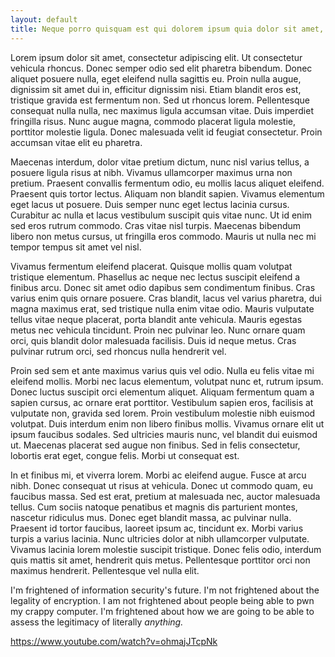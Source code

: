 ```yaml
---
layout: default
title: Neque porro quisquam est qui dolorem ipsum quia dolor sit amet, consectetur
---
```



Lorem ipsum dolor sit amet, consectetur adipiscing elit. Ut consectetur vehicula rhoncus. Donec semper odio sed elit pharetra bibendum. Donec aliquet posuere nulla, eget eleifend nulla sagittis eu. Proin nulla augue, dignissim sit amet dui in, efficitur dignissim nisi. Etiam blandit eros est, tristique gravida est fermentum non. Sed ut rhoncus lorem. Pellentesque consequat nulla nulla, nec maximus ligula accumsan vitae. Duis imperdiet fringilla risus. Nunc augue magna, commodo placerat ligula molestie, porttitor molestie ligula. Donec malesuada velit id feugiat consectetur. Proin accumsan vitae elit eu pharetra.

Maecenas interdum, dolor vitae pretium dictum, nunc nisl varius tellus, a posuere ligula risus at nibh. Vivamus ullamcorper maximus urna non pretium. Praesent convallis fermentum odio, eu mollis lacus aliquet eleifend. Praesent quis tortor lectus. Aliquam non blandit sapien. Vivamus elementum eget lacus ut posuere. Duis semper nunc eget lectus lacinia cursus. Curabitur ac nulla et lacus vestibulum suscipit quis vitae nunc. Ut id enim sed eros rutrum commodo. Cras vitae nisl turpis. Maecenas bibendum libero non metus cursus, ut fringilla eros commodo. Mauris ut nulla nec mi tempor tempus sit amet vel nisl.

Vivamus fermentum eleifend placerat. Quisque mollis quam volutpat tristique elementum. Phasellus ac neque nec lectus suscipit eleifend a finibus arcu. Donec sit amet odio dapibus sem condimentum finibus. Cras varius enim quis ornare posuere. Cras blandit, lacus vel varius pharetra, dui magna maximus erat, sed tristique nulla enim vitae odio. Mauris vulputate tellus vitae neque placerat, porta blandit ante vehicula. Mauris egestas metus nec vehicula tincidunt. Proin nec pulvinar leo. Nunc ornare quam orci, quis blandit dolor malesuada facilisis. Duis id neque metus. Cras pulvinar rutrum orci, sed rhoncus nulla hendrerit vel.

Proin sed sem et ante maximus varius quis vel odio. Nulla eu felis vitae mi eleifend mollis. Morbi nec lacus elementum, volutpat nunc et, rutrum ipsum. Donec luctus suscipit orci elementum aliquet. Aliquam fermentum quam a sapien cursus, ac ornare erat porttitor. Vestibulum sapien eros, facilisis at vulputate non, gravida sed lorem. Proin vestibulum molestie nibh euismod volutpat. Duis interdum enim non libero finibus mollis. Vivamus ornare elit ut ipsum faucibus sodales. Sed ultricies mauris nunc, vel blandit dui euismod ut. Maecenas placerat sed augue non finibus. Sed in felis consectetur, lobortis erat eget, congue felis. Morbi ut consequat est.

In et finibus mi, et viverra lorem. Morbi ac eleifend augue. Fusce at arcu nibh. Donec consequat ut risus at vehicula. Donec ut commodo quam, eu faucibus massa. Sed est erat, pretium at malesuada nec, auctor malesuada tellus. Cum sociis natoque penatibus et magnis dis parturient montes, nascetur ridiculus mus. Donec eget blandit massa, ac pulvinar nulla. Praesent id tortor faucibus, laoreet ipsum ac, tincidunt ex. Morbi varius turpis a varius lacinia. Nunc ultricies dolor at nibh ullamcorper vulputate. Vivamus lacinia lorem molestie suscipit tristique. Donec felis odio, interdum quis mattis sit amet, hendrerit quis metus. Pellentesque porttitor orci non maximus hendrerit. Pellentesque vel nulla elit. 

I'm frightened of information security's future. I'm not frightened about the legality of encryption. I am not frightened about people being able to pwn my crappy computer. I'm frightened about how we are going to be able to assess the legitimacy of literally *anything.* 

https://www.youtube.com/watch?v=ohmajJTcpNk